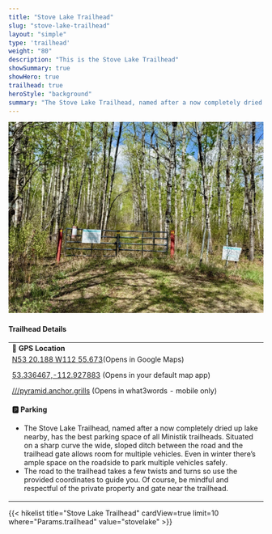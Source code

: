 ```yaml
---
title: "Stove Lake Trailhead"
slug: "stove-lake-trailhead"
layout: "simple"
type: 'trailhead'
weight: "80"
description: "This is the Stove Lake Trailhead"
showSummary: true
showHero: true
trailhead: true
heroStyle: "background"
summary: "The Stove Lake Trailhead, named after a now completely dried up lake nearby, has best parking space among Ministik trailheads. Situated on a sharp curve the wide, sloped ditch between the road and the trailhead gate allows room for multiple vehicles. Even in winter there’s room along the road itself to park multiple vehicles safely."
---
```

<div class="flex flex-col text-surface shadow-secondary-1 dark:bg-surface-dark dark:text-white max-w-max lg:flex-row h-auto sm:pb-10">
<div class="w-full lg:w-1/2" style="margin-bottom: 20px;">

![Stove Lake Trailhead](featured-stoveLake.jpg "Stove Lake Trailhead")

</div>
  <div class="flex flex-col justify-start pl-5 lg:w-1/2">
    <h4 class="text-xl font-large mt-0">Trailhead Details</h4>
      <table width=100% class="w-full">
      <tbody>
        <tr>
          <td valign="top" width="100%" class="mb-2 text-base" colspan="2"><b>🧭 GPS Location</b></td>
        </tr>
        <tr>
          <td valign="top" colspan="2" class="my-4 text-base"><a href="https://maps.app.goo.gl/aWebodVdiCCcVfgQ7" target="_blank">N53 20.188 W112 55.673</a>(Opens in Google Maps)</br>
          <p><a href="geo:53.336467,-112.927883">53.336467,-112.927883</a> (Opens in your default map app)</p>
          <p><a href="pyramid.anchor.grills://show?threewords=pyramid.anchor.grills">///pyramid.anchor.grills</a> (Opens in what3words - mobile only)</p>
          </td>
        </tr>
        <tr>
          <td valign="top" class="mb-2 text-base"><b>🅿️ Parking</b></td>
        </tr>
        <tr>
          <td valign="top" colspan="2" class="my-4 text-base"><ul><li>The Stove Lake Trailhead, named after a now completely dried up lake nearby, has the best parking space of all Ministik trailheads. Situated on a sharp curve the wide, sloped ditch between the road and the trailhead gate allows room for multiple vehicles. Even in winter there’s ample space on the roadside to park multiple vehicles safely.</li>

<li>The road to the trailhead takes a few twists and turns so use the provided coordinates to guide you. Of course, be mindful and respectful of the private property and gate near the trailhead.</li></ul></td>
        </tr>
      </tbody>
      </table>
  </div>
</div>
{{< hikelist title="Stove Lake Trailhead" cardView=true limit=10 where="Params.trailhead" value="stovelake" >}}
